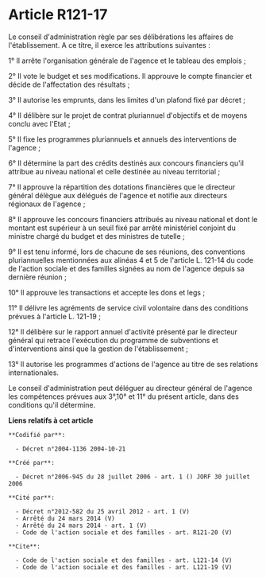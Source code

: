 # Article R121-17

Le conseil d'administration règle par ses délibérations les affaires de l'établissement. A ce titre, il exerce les
attributions suivantes : 

1° Il arrête l'organisation générale de l'agence et le tableau des emplois ; 

2° Il vote le budget et ses modifications. Il approuve le compte financier et décide de l'affectation des résultats ; 

3° Il autorise les emprunts, dans les limites d'un plafond fixé par décret ; 

4° Il délibère sur le projet de contrat pluriannuel d'objectifs et de moyens conclu avec l'Etat ; 

5° Il fixe les programmes pluriannuels et annuels des interventions de l'agence ; 

6° Il détermine la part des crédits destinés aux concours financiers qu'il attribue au niveau national et celle destinée au
niveau territorial ; 

7° Il approuve la répartition des dotations financières que le directeur général délègue aux délégués de l'agence et notifie
aux directeurs régionaux de l'agence ; 

8° Il approuve les concours financiers attribués au niveau national et dont le montant est supérieur à un seuil fixé par
arrêté ministériel conjoint du ministre chargé du budget et des ministres de tutelle ; 

9° Il est tenu informé, lors de chacune de ses réunions, des conventions pluriannuelles mentionnées aux alinéas 4 et 5 de
l'article L. 121-14 du code de l'action sociale et des familles signées au nom de l'agence depuis sa dernière réunion ; 

10° Il approuve les transactions et accepte les dons et legs ; 

11° Il délivre les agréments de service civil volontaire dans des conditions prévues à l'article L. 121-19 ;

12° Il délibère sur le rapport annuel d'activité présenté par le directeur général qui retrace l'exécution du programme de
subventions et d'interventions ainsi que la gestion de l'établissement ; 

13° Il autorise les programmes d'actions de l'agence au titre de ses relations internationales. 

Le conseil d'administration peut déléguer au directeur général de l'agence les compétences prévues aux 3°,10° et 11° du
présent article, dans des conditions qu'il détermine.

**Liens relatifs à cet article**

	**Codifié par**:

	  - Décret n°2004-1136 2004-10-21

	**Créé par**:

	  - Décret n°2006-945 du 28 juillet 2006 - art. 1 () JORF 30 juillet 2006

	**Cité par**:

	  - Décret n°2012-582 du 25 avril 2012 - art. 1 (V)
	  - Arrêté du 24 mars 2014 (V)
	  - Arrêté du 24 mars 2014 - art. 1 (V)
	  - Code de l'action sociale et des familles - art. R121-20 (V)

	**Cite**:

	  - Code de l'action sociale et des familles - art. L121-14 (V)
	  - Code de l'action sociale et des familles - art. L121-19 (V)
